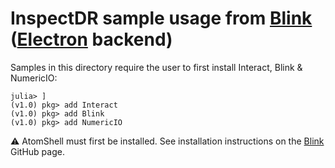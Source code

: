 # InspectDR sample usage from [Blink](https://github.com/JunoLab/Blink.jl) ([Electron](https://github.com/electron/electron) backend)

Samples in this directory require the user to first install Interact, Blink & NumericIO:

```
julia> ]
(v1.0) pkg> add Interact
(v1.0) pkg> add Blink
(v1.0) pkg> add NumericIO
```

:warning: AtomShell must first be installed.  See installation instructions on the [Blink](https://github.com/JunoLab/Blink.jl) GitHub page.
